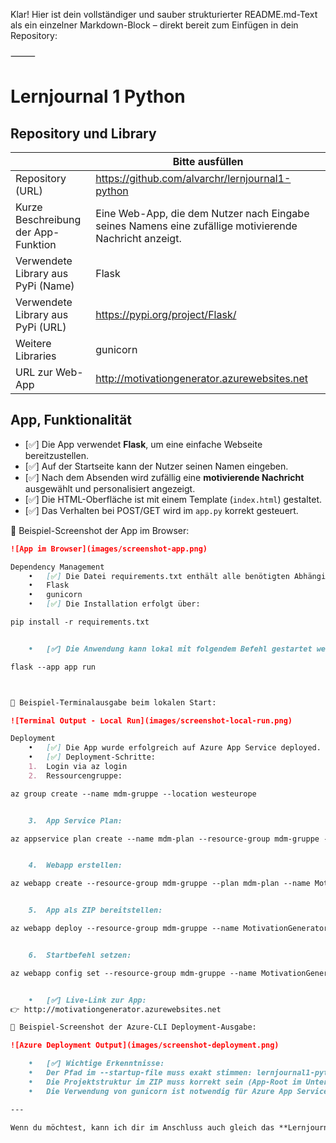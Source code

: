 ﻿Klar! Hier ist dein vollständiger und sauber strukturierter README.md-Text als ein einzelner Markdown-Block – direkt bereit zum Einfügen in dein Repository:

⸻



# Lernjournal 1 Python

## Repository und Library

| | Bitte ausfüllen |
| -------- | ------- |
| Repository (URL)  | https://github.com/alvarchr/lernjournal1-python |
| Kurze Beschreibung der App-Funktion | Eine Web-App, die dem Nutzer nach Eingabe seines Namens eine zufällige motivierende Nachricht anzeigt. |
| Verwendete Library aus PyPi (Name) | Flask |
| Verwendete Library aus PyPi (URL) | https://pypi.org/project/Flask/ |
| Weitere Libraries | gunicorn |
| URL zur Web-App | http://motivationgenerator.azurewebsites.net |

## App, Funktionalität

* [✅] Die App verwendet **Flask**, um eine einfache Webseite bereitzustellen.
* [✅] Auf der Startseite kann der Nutzer seinen Namen eingeben.
* [✅] Nach dem Absenden wird zufällig eine **motivierende Nachricht** ausgewählt und personalisiert angezeigt.
* [✅] Die HTML-Oberfläche ist mit einem Template (`index.html`) gestaltet.
* [✅] Das Verhalten bei POST/GET wird im `app.py` korrekt gesteuert.

📸 Beispiel-Screenshot der App im Browser:  
```markdown
![App im Browser](images/screenshot-app.png)

Dependency Management
	•	[✅] Die Datei requirements.txt enthält alle benötigten Abhängigkeiten:
	•	Flask
	•	gunicorn
	•	[✅] Die Installation erfolgt über:

pip install -r requirements.txt


	•	[✅] Die Anwendung kann lokal mit folgendem Befehl gestartet werden:

flask --app app run



📸 Beispiel-Terminalausgabe beim lokalen Start:

![Terminal Output - Local Run](images/screenshot-local-run.png)

Deployment
	•	[✅] Die App wurde erfolgreich auf Azure App Service deployed.
	•	[✅] Deployment-Schritte:
	1.	Login via az login
	2.	Ressourcengruppe:

az group create --name mdm-gruppe --location westeurope


	3.	App Service Plan:

az appservice plan create --name mdm-plan --resource-group mdm-gruppe --sku FREE --is-linux


	4.	Webapp erstellen:

az webapp create --resource-group mdm-gruppe --plan mdm-plan --name MotivationGenerator --runtime "PYTHON|3.10"


	5.	App als ZIP bereitstellen:

az webapp deploy --resource-group mdm-gruppe --name MotivationGenerator --src-path mon-app.zip --type zip


	6.	Startbefehl setzen:

az webapp config set --resource-group mdm-gruppe --name MotivationGenerator --startup-file "gunicorn --bind=0.0.0.0 lernjournal1-python.app:app"


	•	[✅] Live-Link zur App:
👉 http://motivationgenerator.azurewebsites.net

📸 Beispiel-Screenshot der Azure-CLI Deployment-Ausgabe:

![Azure Deployment Output](images/screenshot-deployment.png)

	•	[✅] Wichtige Erkenntnisse:
	•	Der Pfad im --startup-file muss exakt stimmen: lernjournal1-python.app:app
	•	Die Projektstruktur im ZIP muss korrekt sein (App-Root im Unterordner)
	•	Die Verwendung von gunicorn ist notwendig für Azure App Service (nicht flask run)

---

Wenn du möchtest, kann ich dir im Anschluss auch gleich das **Lernjournal** nach Bewertungsraster aufbereiten. Sag einfach Bescheid ✅
